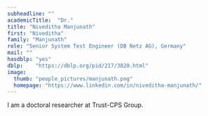 ```yaml
---
subheadline: ""
academicTitle:  "Dr."
title: "Niveditha Manjunath"
first: "Niveditha"
family: "Manjunath"
role: "Senior System Test Engineer (DB Netz AG), Germany"
mail: ""
hasdblp: "yes"
dblp:    "https://dblp.org/pid/217/3820.html"
image:
  thumb: "people_pictures/manjunath.png"
  homepage: "https://www.linkedin.com/in/niveditha-manjunath/"
---
```


<!--more-->

I am a doctoral researcher at Trust-CPS Group.
